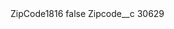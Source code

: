 <?xml version="1.0" encoding="UTF-8"?>
<CustomMetadata xmlns="http://soap.sforce.com/2006/04/metadata" xmlns:xsi="http://www.w3.org/2001/XMLSchema-instance" xmlns:xsd="http://www.w3.org/2001/XMLSchema">
    <label>ZipCode1816</label>
    <protected>false</protected>
    <values>
        <field>Zipcode__c</field>
        <value xsi:type="xsd:string">30629</value>
    </values>
</CustomMetadata>
